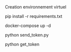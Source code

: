 Creation environnement virtuel

pip install -r requirements.txt

<!-- on lance le docker-compose.yml -->
docker-compose up -d

<!-- envoie des données en base -->
python send_token.py

<!-- on recupere kes données -->
python get_token